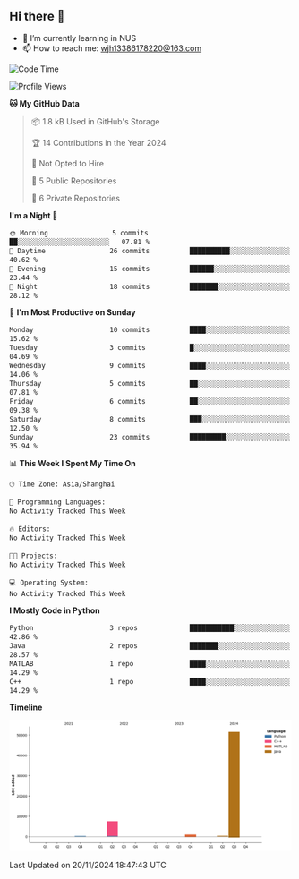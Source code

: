 ## Hi there 👋

- 🌱 I’m currently learning in NUS
- 📫 How to reach me: wjh13386178220@163.com


<!--START_SECTION:waka-->
![Code Time](http://img.shields.io/badge/Code%20Time-296%20hrs%2046%20mins-blue)

![Profile Views](http://img.shields.io/badge/Profile%20Views-0-blue)

**🐱 My GitHub Data** 

> 📦 1.8 kB Used in GitHub's Storage 
 > 
> 🏆 14 Contributions in the Year 2024
 > 
> 🚫 Not Opted to Hire
 > 
> 📜 5 Public Repositories 
 > 
> 🔑 6 Private Repositories 
 > 
**I'm a Night 🦉** 

```text
🌞 Morning                5 commits           ██░░░░░░░░░░░░░░░░░░░░░░░   07.81 % 
🌆 Daytime                26 commits          ██████████░░░░░░░░░░░░░░░   40.62 % 
🌃 Evening                15 commits          ██████░░░░░░░░░░░░░░░░░░░   23.44 % 
🌙 Night                  18 commits          ███████░░░░░░░░░░░░░░░░░░   28.12 % 
```
📅 **I'm Most Productive on Sunday** 

```text
Monday                   10 commits          ████░░░░░░░░░░░░░░░░░░░░░   15.62 % 
Tuesday                  3 commits           █░░░░░░░░░░░░░░░░░░░░░░░░   04.69 % 
Wednesday                9 commits           ████░░░░░░░░░░░░░░░░░░░░░   14.06 % 
Thursday                 5 commits           ██░░░░░░░░░░░░░░░░░░░░░░░   07.81 % 
Friday                   6 commits           ██░░░░░░░░░░░░░░░░░░░░░░░   09.38 % 
Saturday                 8 commits           ███░░░░░░░░░░░░░░░░░░░░░░   12.50 % 
Sunday                   23 commits          █████████░░░░░░░░░░░░░░░░   35.94 % 
```


📊 **This Week I Spent My Time On** 

```text
🕑︎ Time Zone: Asia/Shanghai

💬 Programming Languages: 
No Activity Tracked This Week

🔥 Editors: 
No Activity Tracked This Week

🐱‍💻 Projects: 
No Activity Tracked This Week

💻 Operating System: 
No Activity Tracked This Week
```

**I Mostly Code in Python** 

```text
Python                   3 repos             ███████████░░░░░░░░░░░░░░   42.86 % 
Java                     2 repos             ███████░░░░░░░░░░░░░░░░░░   28.57 % 
MATLAB                   1 repo              ████░░░░░░░░░░░░░░░░░░░░░   14.29 % 
C++                      1 repo              ████░░░░░░░░░░░░░░░░░░░░░   14.29 % 
```



**Timeline**

![Lines of Code chart](https://raw.githubusercontent.com/wuhu-wang/wuhu-wang/main/assets/bar_graph.png)


 Last Updated on 20/11/2024 18:47:43 UTC
<!--END_SECTION:waka-->
